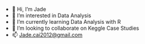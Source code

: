 - 👋 Hi, I’m Jade
- 👀 I’m interested in Data Analysis
- 🌱 I’m currently learning Data Analysis with R
- 💞️ I’m looking to collaborate on Keggle Case Studies
- 📫 Jade.cai2012@gmail.com
